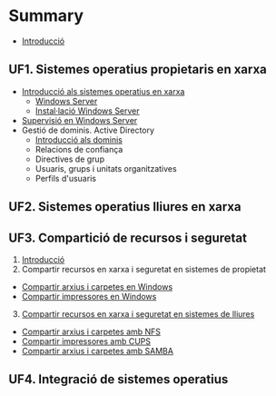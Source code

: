 # Summary

* [Introducció](README.md)

## UF1. Sistemes operatius propietaris en xarxa

* [Introducció als sistemes operatius en xarxa](UF1/uf1-introduccio.md)
  * [Windows Server](UF1/uf1-windowsserver.md)
  * [Instal·lació Windows Server](UF1/uf1-instalacio-windowsserver.md)
* [Supervisió en Windows Server](UF1/uf1-supervisio.md)
* Gestió de dominis. Active Directory
  * [Introducció als dominis](UF1/uf1-introduccio-dominis.md)
  * Relacions de confiança
  * Directives de grup
  * Usuaris, grups i unitats organitzatives
  * Perfils d'usuaris

## UF2. Sistemes operatius lliures en xarxa

## UF3. Compartició de recursos i seguretat

1. [Introducció](UF3/uf3-introduccio.md)
2. Compartir recursos en xarxa i seguretat en sistemes de propietat
  * [Compartir arxius i carpetes en Windows](UF3/uf3-compartir-arxius-windows.md)
  * [Compartir impressores en Windows](UF3/uf3-compartir-impressores-windows.md)
3. [Compartir recursos en xarxa i seguretat en sistemes de lliures](UF3/compartir-recursos-linux.md)
  * [Compartir arxius i carpetes amb NFS](UF3/uf3-compartir-arxius-nfs.md)
  * [Compartir impressores amb CUPS](UF3/uf3-compartir-impressores-cups.md)
  * [Compartir arxius i carpetes amb SAMBA](UF3/uf3-compartir-arxius-samba.md)

## UF4. Integració de sistemes operatius

